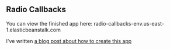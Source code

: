 ## Radio Callbacks

You can view the finished app here: radio-callbacks-env.us-east-1.elasticbeanstalk.com

I've written [a blog post about how to create this app](https://austinlasseter.medium.com/convert-your-plotly-dash-apps-from-heroku-to-aws-elasticbeanstalk-39982a027d5f)
